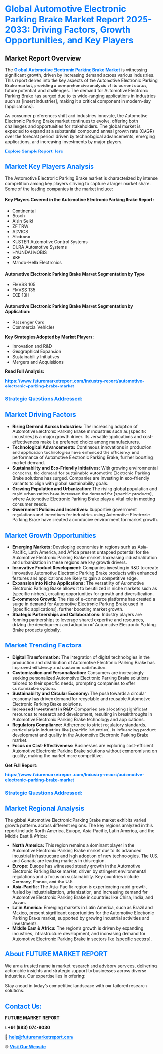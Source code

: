 <h1 style="color: #007BFF;">Global Automotive Electronic Parking Brake Market Report 2025-2033: Driving Factors, Growth Opportunities, and Key Players</h1>

<section id="overview">
<h2>Market Report Overview</h2>
<p>The <a href="https://www.futuremarketreport.com/industry-report/automotive-electronic-parking-brake-market" style="color: #007BFF; text-decoration: none;"><strong>Global Automotive Electronic Parking Brake Market</strong></a> is witnessing significant growth, driven by increasing demand across various industries. This report delves into the key aspects of the Automotive Electronic Parking Brake market, providing a comprehensive analysis of its current status, future potential, and challenges. The demand for Automotive Electronic Parking Brake has surged due to its wide-ranging applications in industries such as [insert industries], making it a critical component in modern-day [applications].</p>
<p>As consumer preferences shift and industries innovate, the Automotive Electronic Parking Brake market continues to evolve, offering both challenges and opportunities for stakeholders. The global market is expected to expand at a substantial compound annual growth rate (CAGR) over the forecast period, driven by technological advancements, emerging applications, and increasing investments by major players.</p>
</section>

<section id="overview">
<p><a href="https://www.futuremarketreport.com/request-sample/reportId=56200" style="color: #007BFF; text-decoration: none;"><strong>Explore Sample Report Here</strong></a></p>
</section>

<section id="key-players">
<h2 style="color: #007BFF;">Market Key Players Analysis</h2>
<p>The Automotive Electronic Parking Brake market is characterized by intense competition among key players striving to capture a larger market share. Some of the leading companies in the market include:</p>
<h4>Key Players Covered in the Automotive Electronic Parking Brake Report:</h4>
<ul><li>Continental</li><li>Bosch</li><li>Aisin Seiki</li><li>ZF TRW</li><li>ADVICS</li><li>Akebono</li><li>KUSTER Automotive Control Systems</li><li>DURA Automotive Systems</li><li>HYUNDAI MOBIS</li><li>SKF</li><li>Mando-Hella Electronics</li></ul>
<h4>Automotive Electronic Parking Brake Market Segmentation by Type:</h4>
<ul><li>FMVSS 105</li><li>FMVSS 135</li><li>ECE 13H</li></ul>

<h4>Automotive Electronic Parking Brake Market Segmentation by Application:</h4>
<ul><li>Passenger Cars</li><li>Commercial Vehicles</li></ul>
<p><strong>Key Strategies Adopted by Market Players:</strong></p>
<ul>
<li>Innovation and R&D</li>
<li>Geographical Expansion</li>
<li>Sustainability Initiatives</li>
<li>Mergers and Acquisitions</li>
</ul>
</section>

<section>
<p><strong>Read Full Analysis: </strong></p><a href="https://www.futuremarketreport.com/industry-report/automotive-electronic-parking-brake-market" style="color: #007BFF; text-decoration: none;"><strong>https://www.futuremarketreport.com/industry-report/automotive-electronic-parking-brake-market</strong></a>
<h3 style="color: #007BFF;">Strategic Questions Addressed:</h3>
</section>

<section id="driving-factors">
<h2 style="color: #007BFF;">Market Driving Factors</h2>
<ul>
<li><strong>Rising Demand Across Industries:</strong> The increasing adoption of Automotive Electronic Parking Brake in industries such as [specific industries] is a major growth driver. Its versatile applications and cost-effectiveness make it a preferred choice among manufacturers.</li>
<li><strong>Technological Advancements:</strong> Continuous innovations in production and application technologies have enhanced the efficiency and performance of Automotive Electronic Parking Brake, further boosting market demand.</li>
<li><strong>Sustainability and Eco-Friendly Initiatives:</strong> With growing environmental concerns, the demand for sustainable Automotive Electronic Parking Brake solutions has surged. Companies are investing in eco-friendly variants to align with global sustainability goals.</li>
<li><strong>Growing Population and Urbanization:</strong> The rising global population and rapid urbanization have increased the demand for [specific products], where Automotive Electronic Parking Brake plays a vital role in meeting consumer needs.</li>
<li><strong>Government Policies and Incentives:</strong> Supportive government regulations and incentives for industries using Automotive Electronic Parking Brake have created a conducive environment for market growth.</li>
</ul>
</section>

<section id="growth-opportunities">
<h2 style="color: #007BFF;">Market Growth Opportunities</h2>
<ul>
<li><strong>Emerging Markets:</strong> Developing economies in regions such as Asia-Pacific, Latin America, and Africa present untapped potential for the Automotive Electronic Parking Brake market. Increasing industrialization and urbanization in these regions are key growth drivers.</li>
<li><strong>Innovative Product Development:</strong> Companies investing in R&D to create innovative Automotive Electronic Parking Brake products with enhanced features and applications are likely to gain a competitive edge.</li>
<li><strong>Expansion into Niche Applications:</strong> The versatility of Automotive Electronic Parking Brake allows it to be utilized in niche markets such as [specific niches], creating opportunities for growth and diversification.</li>
<li><strong>E-commerce Growth:</strong> The rise of e-commerce platforms has created a surge in demand for Automotive Electronic Parking Brake used in [specific applications], further boosting market growth.</li>
<li><strong>Strategic Partnerships and Collaborations:</strong> Industry players are forming partnerships to leverage shared expertise and resources, driving the development and adoption of Automotive Electronic Parking Brake products globally.</li>
</ul>
</section>

<section id="trending-factors">
<h2 style="color: #007BFF;">Market Trending Factors</h2>
<ul>
<li><strong>Digital Transformation:</strong> The integration of digital technologies in the production and distribution of Automotive Electronic Parking Brake has improved efficiency and customer satisfaction.</li>
<li><strong>Customization and Personalization:</strong> Consumers are increasingly seeking personalized Automotive Electronic Parking Brake solutions tailored to their specific needs, prompting companies to offer customizable options.</li>
<li><strong>Sustainability and Circular Economy:</strong> The push towards a circular economy has driven demand for recyclable and reusable Automotive Electronic Parking Brake solutions.</li>
<li><strong>Increased Investment in R&D:</strong> Companies are allocating significant resources to research and development, resulting in breakthroughs in Automotive Electronic Parking Brake technology and applications.</li>
<li><strong>Regulatory Compliance:</strong> Adherence to strict regulatory standards, particularly in industries like [specific industries], is influencing product development and quality in the Automotive Electronic Parking Brake market.</li>
<li><strong>Focus on Cost-Effectiveness:</strong> Businesses are exploring cost-efficient Automotive Electronic Parking Brake solutions without compromising on quality, making the market more competitive.</li>
</ul>
</section>

<section>
<p><strong>Get Full Report: </strong></p><a href="https://www.futuremarketreport.com/industry-report/automotive-electronic-parking-brake-market" style="color: #007BFF; text-decoration: none;"><strong>https://www.futuremarketreport.com/industry-report/automotive-electronic-parking-brake-market</strong></a>
<h3 style="color: #007BFF;">Strategic Questions Addressed:</h3>
</section>


<section id="regional-analysis">
<h2 style="color: #007BFF;">Market Regional Analysis</h2>
<p>The global Automotive Electronic Parking Brake market exhibits varied growth patterns across different regions. The key regions analyzed in this report include North America, Europe, Asia-Pacific, Latin America, and the Middle East & Africa:</p>
<ul>
<li><strong>North America:</strong> This region remains a dominant player in the Automotive Electronic Parking Brake market due to its advanced industrial infrastructure and high adoption of new technologies. The U.S. and Canada are leading markets in this region.</li>
<li><strong>Europe:</strong> Europe has witnessed steady growth in the Automotive Electronic Parking Brake market, driven by stringent environmental regulations and a focus on sustainability. Key countries include Germany, France, and the U.K.</li>
<li><strong>Asia-Pacific:</strong> The Asia-Pacific region is experiencing rapid growth, fueled by industrialization, urbanization, and increasing demand for Automotive Electronic Parking Brake in countries like China, India, and Japan.</li>
<li><strong>Latin America:</strong> Emerging markets in Latin America, such as Brazil and Mexico, present significant opportunities for the Automotive Electronic Parking Brake market, supported by growing industrial activities and investments.</li>
<li><strong>Middle East & Africa:</strong> The region’s growth is driven by expanding industries, infrastructure development, and increasing demand for Automotive Electronic Parking Brake in sectors like [specific sectors].</li>
</ul>
</section>

<footer>
<h2 style="color: #007BFF;">About FUTURE MARKET REPORT</h2>
<p>We are a trusted name in market research and advisory services, delivering actionable insights and strategic support to businesses across diverse industries. Our expertise lies in offering:</p>

<p>Stay ahead in today’s competitive landscape with our tailored research solutions.</p>

<h2 style="color: #007BFF;">Contact Us:</h2>
<p><strong>FUTURE MARKET REPORT</strong></p>
<p>📞 <strong>+91 (883) 074-8030</strong></p>
<p>📧 <strong><a href="mailto:help@futuremarketreport.com" style="color: #007BFF;">help@futuremarketreport.com</a></strong></p>
<p>🌐 <strong><a href="https://www.futuremarketreport.com/" style="color: #007BFF;">Visit Our Website</a></strong></p>
</footer>